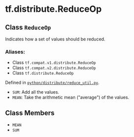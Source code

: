 <div itemscope itemtype="http://developers.google.com/ReferenceObject">
<meta itemprop="name" content="tf.distribute.ReduceOp" />
<meta itemprop="path" content="Stable" />
<meta itemprop="property" content="MEAN"/>
<meta itemprop="property" content="SUM"/>
</div>

# tf.distribute.ReduceOp

## Class `ReduceOp`

Indicates how a set of values should be reduced.



### Aliases:

* Class `tf.compat.v1.distribute.ReduceOp`
* Class `tf.compat.v2.distribute.ReduceOp`
* Class `tf.distribute.ReduceOp`



Defined in [`python/distribute/reduce_util.py`](/code/stable/tensorflow/python/distribute/reduce_util.py).

<!-- Placeholder for "Used in" -->

* `SUM`: Add all the values.
* `MEAN`: Take the arithmetic mean ("average") of the values.

## Class Members

* `MEAN` <a id="MEAN"></a>
* `SUM` <a id="SUM"></a>
